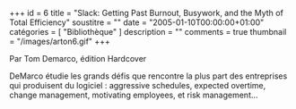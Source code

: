 +++
id = 6
title = "Slack: Getting Past Burnout, Busywork, and the Myth of Total Efficiency"
soustitre = ""
date = "2005-01-10T00:00:00+01:00"
catégories = [ "Bibliothèque" ]
description = ""
comments = true
thumbnail = "/images/arton6.gif"
+++

<div class="chapo">Par Tom Demarco, édition Hardcover</div>

DeMarco étudie les grands défis que rencontre la plus part des entreprises qui produisent du logiciel : aggressive schedules, expected overtime, change management, motivating employees, et risk management...
